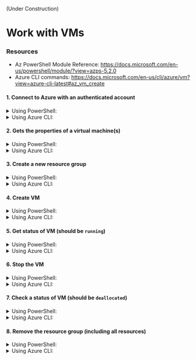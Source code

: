 (Under Construction)

# Work with VMs

### Resources
* Az PowerShell Module Reference: https://docs.microsoft.com/en-us/powershell/module/?view=azps-5.2.0
* Azure CLI commands: https://docs.microsoft.com/en-us/cli/azure/vm?view=azure-cli-latest#az_vm_create




#### 1. Connect to Azure with an authenticated account

<details><summary>Using PowerShell:</summary>
<p>
  
```bash
Connect-AzAccount
```

</p>
</details>

<details><summary>Using Azure CLI:</summary>
<p>
  
```bash
az login
```

</p>
</details>


#### 2. Gets the properties of a virtual machine(s)
<details><summary>Using PowerShell:</summary>
<p>
  
```bash
Get-AzVm
```

</p>
</details>

<details><summary>Using Azure CLI:</summary>
<p>
  
```bash
az vm list
az vm list -d -o table
```

</p>
</details>


#### 3. Create a new resource group
<details><summary>Using PowerShell:</summary>
<p>
  
```bash
New-AzResourceGroup -Name pwshellgr -Location "West Europe"
```

</p>
</details>

<details><summary>Using Azure CLI:</summary>
<p>
  
```bash
az group create --name cligroup --location "West Europe"
az group list -o table
```

</p>
</details>


#### 4. Create VM
<details><summary>Using PowerShell:</summary>
<p>
  
```bash
New-AzVm `
-ResourceGroupName pwshellgr `
-Name aznewvm `
-Location "West Europe" `
-VirtualNetworkName "mynewVNet" `
-SubnetName "default" `
-SecurityGroupName "mynewNSG" `
-PublicIpAddressName "mypublicip" `
-OpenPorts 80,3389
```
You will need to provide `user` and `password` for a new VM.

</p>
</details>

<details><summary>Using Azure CLI:</summary>
<p>
  
```bash
az vm create \
--resource-group cligroup \
--name aznewvm2 \
--image win2016datacenter \
--admin-username azadmin \
--admin-password xxxxxxxx
```

</p>
</details>



#### 5. Get status of VM (should be `running`)
<details><summary>Using PowerShell:</summary>
<p>
  
```bash
Get-AzVm -Status
```

</p>
</details>

<details><summary>Using Azure CLI:</summary>
<p>
  
```bash
az vm list
az vm list -d -o table
az vm list -d -o table --query "[?name=='aznewvm2']"
```

</p>
</details>


#### 6. Stop the VM
<details><summary>Using PowerShell:</summary>
<p>
  
```bash
Stop-AzVM -ResourceGroupName "pwshellgr" -Name "aznewvm"
```

</p>
</details>

<details><summary>Using Azure CLI:</summary>
<p>
  
```bash
az vm stop --resource-group cligroup --name aznewvm2
```

</p>
</details>


#### 7. Check a status of VM (should be `deallocated`)
<details><summary>Using PowerShell:</summary>
<p>
  
```bash
Get-AzVm -Status
```

</p>
</details>

<details><summary>Using Azure CLI:</summary>
<p>
  
```bash
az vm list -d -o table --query "[?name=='aznewvm2']"
```

</p>
</details>


#### 8. Remove the resource group (including all resources)
<details><summary>Using PowerShell:</summary>
<p>
  
```bash
Remove-AzResourceGroup -Name "pwshellgr"
```

</p>
</details>

<details><summary>Using Azure CLI:</summary>
<p>
  
```bash
az group delete -n cligroup --yes
az group delete --name cligroup --yes
```

</p>
</details>

